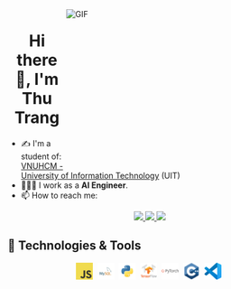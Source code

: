 <img alt="GIF" align="right" src="https://media.giphy.com/media/2IudUHdI075HL02Pkk/giphy.gif" width="400px" height="270" />

<h1 align="center">Hi there 👋, I'm Thu Trang</h1>

- ✍ I'm a student of: [VNUHCM - University of Information Technology](https://www.uit.edu.vn/) (UIT)
- 👨🏻‍💻 I work as a **AI Engineer**.
- 📫 How to reach me: 
<p align="center">
  <a href="https://www.facebook.com/dththutrang/" alt="Facebook">
    <img src="https://img.icons8.com/fluent/48/000000/facebook-new.png" target="_blank" />
  </a> 
  <a href="https://github.com/DoThiThuTrang" alt="Github">
    <img src="https://img.icons8.com/fluent/48/000000/github.png"/>
  </a>
  <a href="mailto:dothithutrangntk@gmail.com" alt="Email">
    <img src="https://img.icons8.com/fluent/48/000000/mailing.png"/>
  </a>
</p>

## 🔧 Technologies & Tools

<div align="center">
  <code><img height="30" src="https://raw.githubusercontent.com/github/explore/80688e429a7d4ef2fca1e82350fe8e3517d3494d/topics/javascript/javascript.png"></code>&nbsp;
  <code><img height="30" src="https://github.com/github/explore/blob/bdb16798c8e64ee4111cc080b0a4afcc0adf7136/topics/mysql/mysql.png"></code>&nbsp;
  <code><img height="30" src="https://github.com/github/explore/blob/bdb16798c8e64ee4111cc080b0a4afcc0adf7136/topics/python/python.png"></code>&nbsp;
  <code><img height="30" src="https://github.com/github/explore/blob/bdb16798c8e64ee4111cc080b0a4afcc0adf7136/topics/tensorflow/tensorflow.png"></code>&nbsp;
  <code><img height="30" src="https://github.com/github/explore/blob/bdb16798c8e64ee4111cc080b0a4afcc0adf7136/topics/pytorch/pytorch.png"></code>&nbsp;
  <code><img height="30" src="https://github.com/github/explore/blob/bdb16798c8e64ee4111cc080b0a4afcc0adf7136/topics/cpp/cpp.png"></code>&nbsp;
  <code><img height="30" src="https://raw.githubusercontent.com/github/explore/80688e429a7d4ef2fca1e82350fe8e3517d3494d/topics/visual-studio-code/visual-studio-code.png"></code>&nbsp;
</div>

